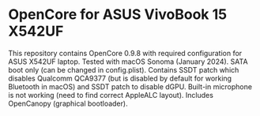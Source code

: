 # OpenCore for ASUS VivoBook 15 X542UF
This repository contains OpenCore 0.9.8 with required configuration for ASUS X542UF laptop. Tested with macOS Sonoma (January 2024). SATA boot only (can be changed in config.plist). Contains SSDT patch which disables Qualcomm QCA9377 (but is disabled by default for working Bluetooth in macOS) and SSDT patch to disable dGPU. Built-in microphone is not working (need to find correct AppleALC layout). Includes OpenCanopy (graphical bootloader).